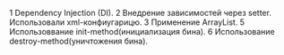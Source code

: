 1 Dependency Injection (DI).
2 Внедрение зависимостей через setter. Использовали xml-конфиугарицю. 
3 Применение ArrayList.
5 Использоввание init-method(инициализация бина).
6 Использование destroy-method(уничтожения бина).
